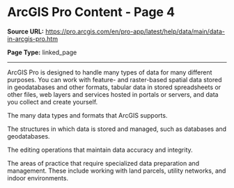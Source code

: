 # ArcGIS Pro Content - Page 4

**Source URL:** https://pro.arcgis.com/en/pro-app/latest/help/data/main/data-in-arcgis-pro.htm

**Page Type:** linked_page

---

ArcGIS Pro is designed to handle many types of data for many different purposes. You can work with feature- and raster-based spatial data stored in geodatabases and other formats, tabular data in stored spreadsheets or other files, web layers and services hosted in portals or servers, and data you collect and create yourself.

The many data types and formats that ArcGIS supports.

The structures in which data is stored and managed, such as databases and geodatabases.

The editing operations that maintain data accuracy and integrity.

The areas of practice that require specialized data preparation and management. These include working with land parcels, utility networks, and indoor environments.